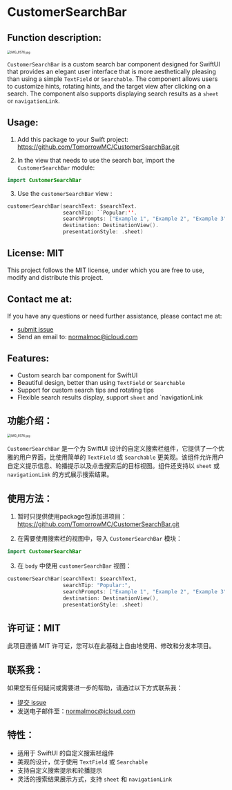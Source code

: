 # CustomerSearchBar

## Function description:

<img src="https://pic.peo.pw/a/2023/04/25/6447a24fd0711.jpg" alt="IMG_8576.jpg" style="zoom:50%;" />

`CustomerSearchBar` is a custom search bar component designed for SwiftUI that provides an elegant user interface that is more aesthetically pleasing than using a simple `TextField` or `Searchable`. The component allows users to customize hints, rotating hints, and the target view after clicking on a search. The component also supports displaying search results as a `sheet` or `navigationLink`.

## Usage:

1. Add this package to your Swift project: https://github.com/TomorrowMC/CustomerSearchBar.git

2. In the view that needs to use the search bar, import the ``CustomerSearchBar`` module:

```swift
import CustomerSearchBar
```

3. Use the `customerSearchBar` view :

```swift
customerSearchBar(searchText: $searchText.
                  searchTip: ``Popular:''.
                  searchPrompts: ["Example 1", "Example 2", "Example 3"].
                  destination: DestinationView().
                  presentationStyle: .sheet)
```

## License: MIT

This project follows the MIT license, under which you are free to use, modify and distribute this project.

## Contact me at:

If you have any questions or need further assistance, please contact me at:

- [submit issue](https://github.com/TomorrowMC/CustomerSearchBar/issues)
- Send an email to: [normalmoc@icloud.com](mailto:normalmoc@icloud.com)

## Features:

- Custom search bar component for SwiftUI
- Beautiful design, better than using `TextField` or `Searchable`
- Support for custom search tips and rotating tips
- Flexible search results display, support `sheet` and `navigationLink



## 功能介绍：

<img src="https://pic.peo.pw/a/2023/04/25/6447a24fd0711.jpg" alt="IMG_8576.jpg" style="zoom:50%;" />

`CustomerSearchBar` 是一个为 SwiftUI 设计的自定义搜索栏组件，它提供了一个优雅的用户界面，比使用简单的 `TextField` 或 `Searchable` 更美观。该组件允许用户自定义提示信息、轮播提示以及点击搜索后的目标视图。组件还支持以 `sheet` 或 `navigationLink` 的方式展示搜索结果。



## 使用方法：

1. 暂时只提供使用package包添加进项目：https://github.com/TomorrowMC/CustomerSearchBar.git

2. 在需要使用搜索栏的视图中，导入 `CustomerSearchBar` 模块：

```swift
import CustomerSearchBar
```

3. 在 `body` 中使用 `customerSearchBar` 视图：

```swift
customerSearchBar(searchText: $searchText,
                  searchTip: "Popular:",
                  searchPrompts: ["Example 1", "Example 2", "Example 3"],
                  destination: DestinationView(),
                  presentationStyle: .sheet)
```

## 许可证：MIT

此项目遵循 MIT 许可证，您可以在此基础上自由地使用、修改和分发本项目。

## 联系我：

如果您有任何疑问或需要进一步的帮助，请通过以下方式联系我：

- [提交 issue](https://github.com/TomorrowMC/CustomerSearchBar/issues)
- 发送电子邮件至：normalmoc@icloud.com

## 特性：

- 适用于 SwiftUI 的自定义搜索栏组件
- 美观的设计，优于使用 `TextField` 或 `Searchable`
- 支持自定义搜索提示和轮播提示
- 灵活的搜索结果展示方式，支持 `sheet` 和 `navigationLink`